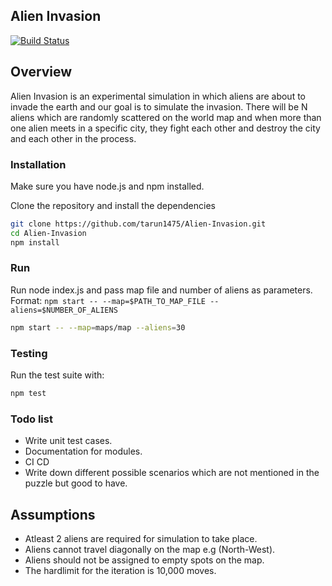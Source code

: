 ## Alien Invasion

[![Build Status](https://travis-ci.org/tarun1475/Alien-Invasion.svg?branch=master)](https://travis-ci.org/tarun1475/Alien-Invasion)

## Overview

Alien Invasion is an experimental simulation in which aliens are about to invade the earth and our goal is to
simulate the invasion. There will be N aliens which are randomly scattered on the world map and when more than one
alien meets in a specific city, they fight each other and destroy the city and each other in the process.

### Installation

Make sure you have node.js and npm installed.

Clone the repository and install the dependencies

```bash
git clone https://github.com/tarun1475/Alien-Invasion.git
cd Alien-Invasion
npm install
```

### Run

Run node index.js and pass map file and number of aliens as parameters.<br />
Format: `npm start -- --map=$PATH_TO_MAP_FILE --aliens=$NUMBER_OF_ALIENS`

```bash
npm start -- --map=maps/map --aliens=30
```

### Testing

Run the test suite with:

```bash
npm test
```

### Todo list

- Write unit test cases.
- Documentation for modules.
- CI CD
- Write down different possible scenarios which are not mentioned in the puzzle but good to have.

## Assumptions

- Atleast 2 aliens are required for simulation to take place.
- Aliens cannot travel diagonally on the map e.g (North-West).
- Aliens should not be assigned to empty spots on the map.
- The hardlimit for the iteration is 10,000 moves.
